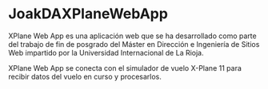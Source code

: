 # JoakDAXPlaneWebApp
XPlane Web App es una aplicación web que se ha desarrollado como parte del trabajo de fin de posgrado del Máster en Dirección e Ingeniería de Sitios Web impartido por la Universidad Internacional de La Rioja.

XPlane Web App se conecta con el simulador de vuelo X-Plane 11 para recibir datos del vuelo en curso y procesarlos.
